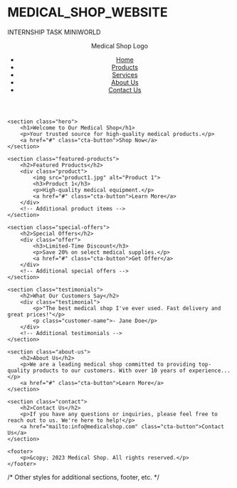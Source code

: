 # MEDICAL_SHOP_WEBSITE
INTERNSHIP TASK MINIWORLD


<!DOCTYPE html>
<html lang="en">
<head>
    <meta charset="UTF-8">
    <meta name="viewport" content="width=device-width, initial-scale=1.0">
    <link rel="stylesheet" href="styles.css">
    <title>Medical Shop Homepage</title>
</head>
<body>
    <header>
        <div class="logo">Medical Shop Logo</div>
        <nav>
            <ul>
                <li><a href="#">Home</a></li>
                <li><a href="#">Products</a></li>
                <li><a href="#">Services</a></li>
                <li><a href="#">About Us</a></li>
                <li><a href="#">Contact Us</a></li>
            </ul>
        </nav>
    </header>

    <section class="hero">
        <h1>Welcome to Our Medical Shop</h1>
        <p>Your trusted source for high-quality medical products.</p>
        <a href="#" class="cta-button">Shop Now</a>
    </section>

    <section class="featured-products">
        <h2>Featured Products</h2>
        <div class="product">
            <img src="product1.jpg" alt="Product 1">
            <h3>Product 1</h3>
            <p>High-quality medical equipment.</p>
            <a href="#" class="cta-button">Learn More</a>
        </div>
        <!-- Additional product items -->
    </section>

    <section class="special-offers">
        <h2>Special Offers</h2>
        <div class="offer">
            <h3>Limited-Time Discount</h3>
            <p>Save 20% on select medical supplies.</p>
            <a href="#" class="cta-button">Get Offer</a>
        </div>
        <!-- Additional special offers -->
    </section>

    <section class="testimonials">
        <h2>What Our Customers Say</h2>
        <div class="testimonial">
            <p>"The best medical shop I've ever used. Fast delivery and great prices!"</p>
            <p class="customer-name">- Jane Doe</p>
        </div>
        <!-- Additional testimonials -->
    </section>

    <section class="about-us">
        <h2>About Us</h2>
        <p>We are a leading medical shop committed to providing top-quality products to our customers. With over 10 years of experience...</p>
        <a href="#" class="cta-button">Learn More</a>
    </section>

    <section class="contact">
        <h2>Contact Us</h2>
        <p>If you have any questions or inquiries, please feel free to reach out to us. We're here to help!</p>
        <a href="mailto:info@medicalshop.com" class="cta-button">Contact Us</a>
    </section>

    <footer>
        <p>&copy; 2023 Medical Shop. All rights reserved.</p>
    </footer>
</body>
</html>
                
       

    
    

  


   






/* Other styles for additional sections, footer, etc. */


